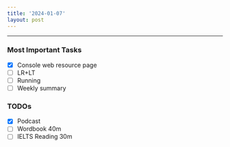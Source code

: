 ```yaml
---
title: '2024-01-07'
layout: post
---
```


---

### Most Important Tasks

- [x] Console web resource page
- [ ] LR+LT
- [ ] Running
- [ ] Weekly summary

### TODOs

- [x] Podcast
- [ ] Wordbook 40m
- [ ] IELTS Reading 30m
